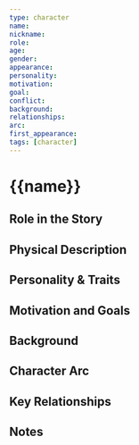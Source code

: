 ```yaml
---
type: character
name: 
nickname: 
role: 
age: 
gender: 
appearance: 
personality: 
motivation: 
goal: 
conflict: 
background: 
relationships: 
arc: 
first_appearance: 
tags: [character]
---
```


# {{name}}

## Role in the Story

## Physical Description

## Personality & Traits

## Motivation and Goals

## Background

## Character Arc

## Key Relationships

## Notes
